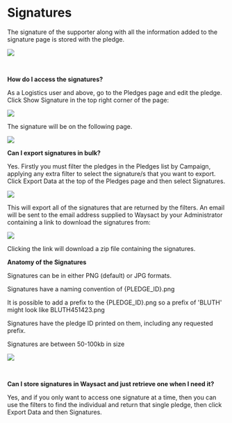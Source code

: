 # Signatures

The signature of the supporter along with all the information added
to the signature page is stored with the pledge.

![](https://waysact.zendesk.com/hc/en-us/article_attachments/200888520/Screen_Shot_2014-06-23_at_08_05_10.png)

 

**How do I access the signatures?**

As a Logistics user and above, go to the Pledges page and edit the
pledge. Click Show Signature in the top right corner of the page:

![](https://waysact.zendesk.com/hc/en-us/article_attachments/200888530/Screen_Shot_2014-06-23_at_08_10_23.png)

The signature will be on the following page.

![](https://waysact.zendesk.com/hc/en-us/article_attachments/200888540/Screen_Shot_2014-06-23_at_08.12.51.png)

**Can I export signatures in bulk?**

Yes. Firstly you must filter the pledges in the Pledges list by
Campaign, applying any extra filter to select the signature/s that you
want to export. Click Export Data at the top of the Pledges page and
then select Signatures.

![](https://waysact.zendesk.com/hc/en-us/article_attachments/200888560/Screen_Shot_2014-06-23_at_08_15_46.png)

This will export all of the signatures that are returned by the filters.
An email will be sent to the email address supplied to Waysact by your
Administrator containing a link to download the signatures from:

![](https://waysact.zendesk.com/hc/en-us/article_attachments/200888570/Screen_Shot_2014-06-23_at_08.20.35.png)

Clicking the link will download a zip file containing the signatures.

**Anatomy of the Signatures**

Signatures can be in either PNG (default) or JPG formats.

Signatures have a naming convention of {PLEDGE_ID}.png

It is possible to add a prefix to the {PLEDGE_ID}.png so a prefix of
\'BLUTH\' might look like BLUTH451423.png

Signatures have the pledge ID printed on them, including any requested
prefix.

Signatures are between 50-100kb in size

![](https://waysact.zendesk.com/hc/en-us/article_attachments/200899554/424730.png)

 

**Can I store signatures in Waysact and just retrieve one when I need
it?**

Yes, and if you only want to access one signature at a time, then you
can use the filters to find the individual and return that single
pledge, then click Export Data and then Signatures.
